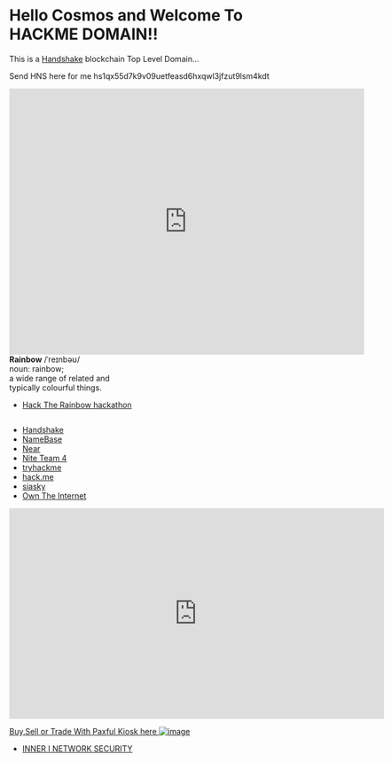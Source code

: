# Hello Cosmos and Welcome To HACKME DOMAIN!!

This is a [Handshake](https://handshake.org) blockchain Top Level Domain...

Send HNS here for me hs1qx55d7k9v09uetfeasd6hxqwl3jfzut9lsm4kdt

<iframe width="640" height="480" src="https://www.youtube.com/embed/mYvAYwpUDv8" frameborder="0" allow="accelerometer; autoplay; encrypted-media; gyroscope; picture-in-picture" allowfullscreen></iframe>

<div class="container flex flex-col items-center"><img src="https://near.org/wp-content/themes/near-19/assets/img/htr-logo-animate4.gif?t=1597875408" class="locked" style="max-width: 50vw;" alt=""><div class="hidden lg:block font-mono text-blue-light -mt-50 -mb-30 text-14 self-end"><strong>Rainbow</strong> /ˈreɪnbəʊ/ <br>noun:&nbsp;rainbow;<br> a wide range of related and<br>typically colourful things.</div></div>

- [Hack The Rainbow hackathon](https://near.org/rainbow/)
<img src="https://near.org/wp-content/themes/near-19/assets/img/htr-banner.svg?t=1597430552" class="w-100p locked" alt="">

- [Handshake](https://handshake.org/)
- [NameBase](https://namebase.io/)
- [Near](https://near.org/developers/)
- [Nite Team 4](https://www.niteteam4.com/)
- [tryhackme](https://tryhackme.com/)
- [hack.me](https://hack.me/)
- [siasky](https://siasky.net/)
- [Own The Internet](gitcoin.co/hackathon/own-the-internet/)

<iframe width="676" height="380" src="https://www.youtube.com/embed/H-0RHqDWcJE" frameborder="0" allow="accelerometer; autoplay; encrypted-media; gyroscope; picture-in-picture" allowfullscreen></iframe>

[Buy,Sell or Trade With Paxful Kiosk here
![image](https://user-images.githubusercontent.com/37987346/97064635-5a94f300-1575-11eb-93ae-fc71560b1571.png)](https://paxful.com/roots/buy-bitcoin/index?kiosk=WDZdGMqXk7M)

- [INNER I NETWORK SECURITY](http://allseeingi.innerinetworksecurity/)
